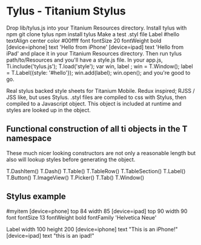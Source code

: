 Tylus - Titanium Stylus
=======================

Drop lib/tylus.js into your Titanium Resources directory.  Install tylus
with npm
    git clone tylus
    npm install tylus
Make a test .styl file
    Label
      #hello
        textAlign center
        color #00ffff
        font
          fontSize 20
          fontWeight bold
        [device=iphone]
          text 'Hello from iPhone'
        [device=ipad]
          text 'Hello from iPad'
and place it in your Titanium Resources directory.  Then run
    tylus path/to/Resources
and you'll have a style.js file.  In your app.js,
    Ti.include('tylus.js');
    T.load('style');
    var win, label ;
    win = T.Window();
    label = T.Label({style: '#hello'});
    win.add(label);
    win.open();
and you're good to go.

Real stylus backed style sheets for Titanium Mobile.  Redux inspired;
RJSS / JSS like, but uses Stylus.  .styl files are compiled to css with
Stylus, then compiled to a Javascript object.  This object is included at
runtime and styles are looked up in the object.

Functional construction of all ti objects in the T namespace
------------------------------------------------------------

These much nicer looking constructors are not only a reasonable length but
also will lookup styles before generating the object.

T.DashItem()
T.Dash()
T.Table()
T.TableRow()
T.TableSection()
T.Label()
T.Button()
T.ImageView()
T.Picker()
T.Tab()
T.Window()

Stylus example
--------------

#myitem
  [device=phone]
    top 84
    width 85
  [device=ipad]
    top 90
    width 90
  font
    fontSize 13
    fontWeight bold
    fontFamily 'Helvetica Neue'

Label
   width 100
   height 200
   [device=iphone]
      text "This is an iPhone!"
   [device=ipad]
      text "this is an ipad!"
